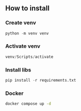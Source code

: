 ## How to install

### Create venv

```py
python -m venv venv
```

### Activate venv

```py
venv/Scripts/activate
```

### Install libs 
```py
pip install -r requirements.txt
```

### Docker

```bash
docker compose up -d
```